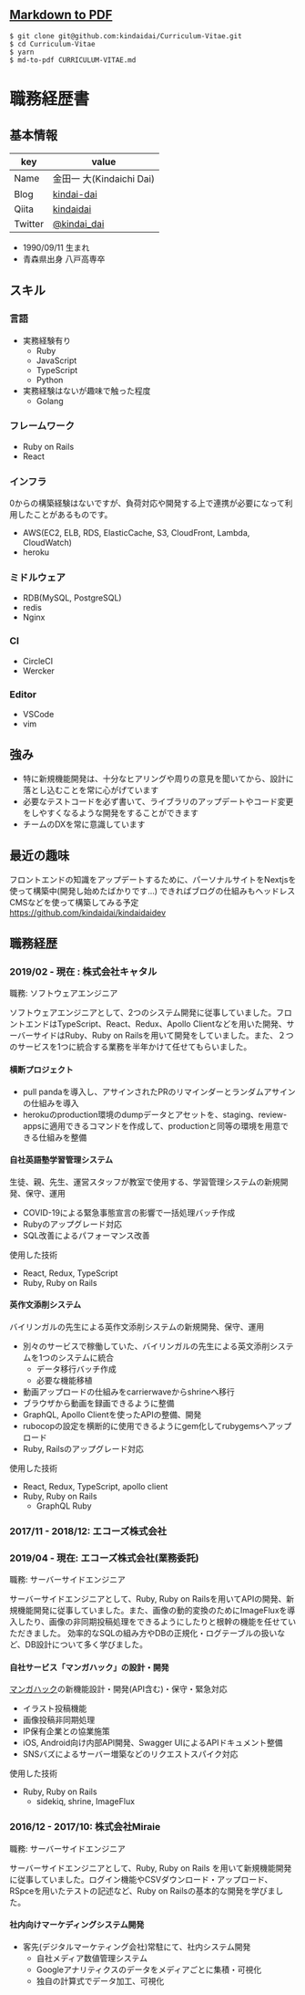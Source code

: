 ## [Markdown to PDF](https://github.com/simonhaenisch/md-to-pdf)
```shell
$ git clone git@github.com:kindaidai/Curriculum-Vitae.git
$ cd Curriculum-Vitae
$ yarn
$ md-to-pdf CURRICULUM-VITAE.md
```

# 職務経歴書

## 基本情報

|key|value|
|---|-----|
|Name|金田一 大(Kindaichi Dai)|
|Blog|[kindai-dai](http://kindai-dai.hatenablog.com/)|
|Qiita|[kindaidai](https://qiita.com/kindaidai)|
|Twitter|[@kindai_dai](https://twitter.com/kindai_dai)|

- 1990/09/11 生まれ
- 青森県出身 八戸高専卒

## スキル
### 言語
- 実務経験有り
  - Ruby
  - JavaScript
  - TypeScript
  - Python
- 実務経験はないが趣味で触った程度
  - Golang
### フレームワーク
- Ruby on Rails
- React
### インフラ
0からの構築経験はないですが、負荷対応や開発する上で連携が必要になって利用したことがあるものです。
- AWS(EC2, ELB, RDS, ElasticCache, S3, CloudFront, Lambda, CloudWatch)
- heroku
### ミドルウェア
- RDB(MySQL, PostgreSQL)
- redis
- Nginx
### CI
- CircleCI
- Wercker
### Editor
- VSCode
- vim

## 強み
- 特に新規機能開発は、十分なヒアリングや周りの意見を聞いてから、設計に落とし込むことを常に心がげています
- 必要なテストコードを必ず書いて、ライブラリのアップデートやコード変更をしやすくなるような開発をすることができます
- チームのDXを常に意識しています

## 最近の趣味
フロントエンドの知識をアップデートするために、パーソナルサイトをNextjsを使って構築中(開発し始めたばかりです...)
できればブログの仕組みもヘッドレスCMSなどを使って構築してみる予定
https://github.com/kindaidai/kindaidaidev

## 職務経歴

### 2019/02 - 現在 : 株式会社キャタル

職務: ソフトウェアエンジニア

ソフトウェアエンジニアとして、2つのシステム開発に従事していました。フロントエンドはTypeScript、React、Redux、Apollo Clientなどを用いた開発、サーバーサイドはRuby、Ruby on Railsを用いて開発をしていました。また、２つのサービスを1つに統合する業務を半年かけて任せてもらいました。

#### 横断プロジェクト
- pull pandaを導入し、アサインされたPRのリマインダーとランダムアサインの仕組みを導入
- herokuのproduction環境のdumpデータとアセットを、staging、review-appsに適用できるコマンドを作成して、productionと同等の環境を用意できる仕組みを整備

#### 自社英語塾学習管理システム
生徒、親、先生、運営スタッフが教室で使用する、学習管理システムの新規開発、保守、運用
- COVID-19による緊急事態宣言の影響で一括処理バッチ作成
- Rubyのアップグレード対応
- SQL改善によるパフォーマンス改善

使用した技術
- React, Redux, TypeScript
- Ruby, Ruby on Rails

#### 英作文添削システム
バイリンガルの先生による英作文添削システムの新規開発、保守、運用
- 別々のサービスで稼働していた、バイリンガルの先生による英文添削システムを1つのシステムに統合
  - データ移行バッチ作成
  - 必要な機能移植
- 動画アップロードの仕組みをcarrierwaveからshrineへ移行
- ブラウザから動画を録画できるように整備
- GraphQL, Apollo Clientを使ったAPIの整備、開発
- rubocopの設定を横断的に使用できるようにgem化してrubygemsへアップロード
- Ruby, Railsのアップグレード対応

使用した技術
- React, Redux, TypeScript, apollo client
- Ruby, Ruby on Rails
  - GraphQL Ruby

### 2017/11 - 2018/12: エコーズ株式会社
### 2019/04 - 現在: エコーズ株式会社(業務委託)

職務: サーバーサイドエンジニア

サーバーサイドエンジニアとして、Ruby, Ruby on Railsを用いてAPIの開発、新規機能開発に従事していました。また、画像の動的変換のためにImageFluxを導入したり、画像の非同期投稿処理をできるようにしたりと根幹の機能を任せていただきました。
効率的なSQLの組み方やDBの正規化・ログテーブルの扱いなど、DB設計について多く学びました。

#### 自社サービス「マンガハック」の設計・開発

[マンガハック](https://mangahack.com/)の新機能設計・開発(API含む)・保守・緊急対応
- イラスト投稿機能
- 画像投稿非同期処理
- IP保有企業との協業施策
- iOS, Android向け内部API開発、Swagger UIによるAPIドキュメント整備
- SNSバズによるサーバー増築などのリクエストスパイク対応

使用した技術
- Ruby, Ruby on Rails
  - sidekiq, shrine, ImageFlux

### 2016/12 - 2017/10: 株式会社Miraie

職務: サーバーサイドエンジニア

サーバーサイドエンジニアとして、Ruby, Ruby on Rails を用いて新規機能開発に従事していました。ログイン機能やCSVダウンロード・アップロード、RSpceを用いたテストの記述など、Ruby on Railsの基本的な開発を学びました。

#### 社内向けマーケディングシステム開発
- 客先(デジタルマーケティング会社)常駐にて、社内システム開発
  - 自社メディア数値管理システム
  - Googleアナリティクスのデータをメディアごとに集積・可視化
  - 独自の計算式でデータ加工、可視化
